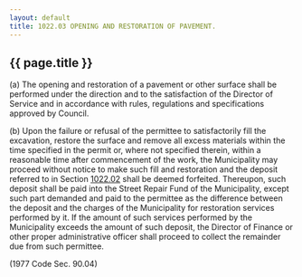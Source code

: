 ```yaml
---
layout: default 
title: 1022.03 OPENING AND RESTORATION OF PAVEMENT.
---
```


{{ page.title }}
----------------

​(a) The opening and restoration of a pavement or other surface shall be
performed under the direction and to the satisfaction of the Director of
Service and in accordance with rules, regulations and specifications
approved by Council.

​(b) Upon the failure or refusal of the permittee to satisfactorily fill
the excavation, restore the surface and remove all excess materials
within the time specified in the permit or, where not specified therein,
within a reasonable time after commencement of the work, the
Municipality may proceed without notice to make such fill and
restoration and the deposit referred to in Section
[1022.02](40dc814b.html) shall be deemed forfeited. Thereupon, such
deposit shall be paid into the Street Repair Fund of the Municipality,
except such part demanded and paid to the permittee as the difference
between the deposit and the charges of the Municipality for restoration
services performed by it. If the amount of such services performed by
the Municipality exceeds the amount of such deposit, the Director of
Finance or other proper administrative officer shall proceed to collect
the remainder due from such permittee.

(1977 Code Sec. 90.04)
